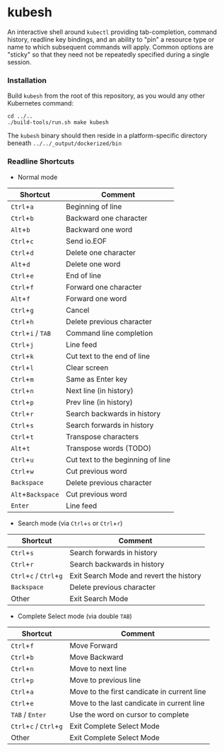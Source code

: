# kubesh 

An interactive shell around `kubectl` providing tab-completion,
command history, readline key bindings, and an ability to "pin" a
resource type or name to which subsequent commands will apply. Common
options are "sticky" so that they need not be repeatedly specified
during a single session.

### Installation

Build `kubesh` from the root of this repository, as you would any
other Kubernetes command:
    
    cd ../..
    ./build-tools/run.sh make kubesh

The `kubesh` binary should then reside in a platform-specific
directory beneath `../../_output/dockerized/bin`

### Readline Shortcuts

* Normal mode

| Shortcut           | Comment                           |
| ------------------ | --------------------------------- |
| `Ctrl`+`a`         | Beginning of line                 |
| `Ctrl`+`b`         | Backward one character            |
| `Alt`+`b`          | Backward one word                 |
| `Ctrl`+`c`         | Send io.EOF                       |
| `Ctrl`+`d`         | Delete one character              |
| `Alt`+`d`          | Delete one word                   |
| `Ctrl`+`e`         | End of line                       |
| `Ctrl`+`f`         | Forward one character             |
| `Alt`+`f`          | Forward one word                  |
| `Ctrl`+`g`         | Cancel                            |
| `Ctrl`+`h`         | Delete previous character         |
| `Ctrl`+`i` / `TAB` | Command line completion           |
| `Ctrl`+`j`         | Line feed                         |
| `Ctrl`+`k`         | Cut text to the end of line       |
| `Ctrl`+`l`         | Clear screen                      |
| `Ctrl`+`m`         | Same as Enter key                 |
| `Ctrl`+`n`         | Next line (in history)            |
| `Ctrl`+`p`         | Prev line (in history)            |
| `Ctrl`+`r`         | Search backwards in history       |
| `Ctrl`+`s`         | Search forwards in history        |
| `Ctrl`+`t`         | Transpose characters              |
| `Alt`+`t`          | Transpose words (TODO)            |
| `Ctrl`+`u`         | Cut text to the beginning of line |
| `Ctrl`+`w`         | Cut previous word                 |
| `Backspace`        | Delete previous character         |
| `Alt`+`Backspace`  | Cut previous word                 |
| `Enter`            | Line feed                         |

* Search mode (via `Ctrl`+`s` or `Ctrl`+`r`)

| Shortcut                | Comment                                 |
| ----------------------- | --------------------------------------- |
| `Ctrl`+`s`              | Search forwards in history              |
| `Ctrl`+`r`              | Search backwards in history             |
| `Ctrl`+`c` / `Ctrl`+`g` | Exit Search Mode and revert the history |
| `Backspace`             | Delete previous character               |
| Other                   | Exit Search Mode                        |

* Complete Select mode (via double `TAB`)

| Shortcut                | Comment                                  |
| ----------------------- | ---------------------------------------- |
| `Ctrl`+`f`              | Move Forward                             |
| `Ctrl`+`b`              | Move Backward                            |
| `Ctrl`+`n`              | Move to next line                        |
| `Ctrl`+`p`              | Move to previous line                    |
| `Ctrl`+`a`              | Move to the first candicate in current line |
| `Ctrl`+`e`              | Move to the last candicate in current line |
| `TAB` / `Enter`         | Use the word on cursor to complete       |
| `Ctrl`+`c` / `Ctrl`+`g` | Exit Complete Select Mode                |
| Other                   | Exit Complete Select Mode                |
